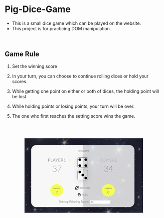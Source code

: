 # Pig-Dice-Game

- This is a small dice game which can be played on the website.
- This project is for practicing DOM manipulation.
<br/>

## Game Rule

1. Set the winning score

2. In your turn, you can choose to continue rolling dices or hold your scores.

3. While getting one point on either or both of dices, the holding point will be lost.

4. While holding points or losing points, your turn will be over.

5. The one who first reaches the setting score wins the game.
<br/>
<br/>

<p align="center">
  <img src="./img/Screen Shot 2019-07-25 at 4.03.01 AM.png" width="75%" alt="preview"/>
</p>
